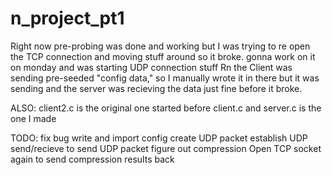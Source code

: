 # n_project_pt1

Right now pre-probing was done and working but I was trying to re open the TCP connection and 
moving stuff around so it broke. gonna work on it on monday and was starting UDP connection stuff
Rn the Client was sending pre-seeded "config data," so I manually wrote it in there but it was 
sending and the server was recieving the data just fine before it broke.

ALSO: client2.c is the original one started before client.c and server.c is the one I made

TODO:
fix bug
write and import config
create UDP packet
establish UDP send/recieve to send UDP packet
figure out compression
Open TCP socket again to send compression results back